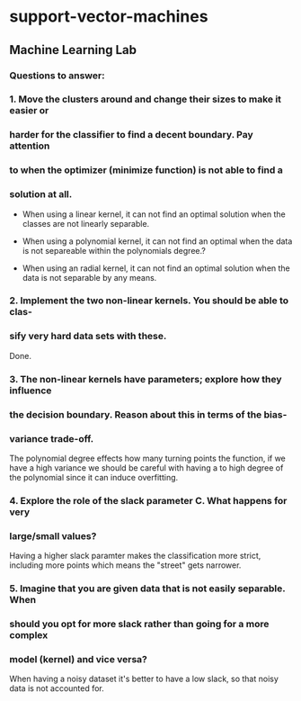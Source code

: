 # support-vector-machines
## Machine Learning Lab


### Questions to answer:
### 1. Move the clusters around and change their sizes to make it easier or
### harder for the classifier to find a decent boundary. Pay attention
### to when the optimizer (minimize function) is not able to find a
### solution at all.

* When using a linear kernel, it can not find an optimal solution when the classes are not linearly separable.

* When using a polynomial kernel, it can not find an optimal when the data is not separeable within the polynomials degree.?

* When using an radial kernel, it can not find an optimal solution when the data is not separable by any means.

### 2. Implement the two non-linear kernels. You should be able to clas-
### sify very hard data sets with these.

Done.

### 3. The non-linear kernels have parameters; explore how they influence
### the decision boundary. Reason about this in terms of the bias-
### variance trade-off.

The polynomial degree effects how many turning points the function, if we have a high variance we should be careful with having a to high degree of the polynomial since it can induce overfitting.

### 4. Explore the role of the slack parameter C. What happens for very
### large/small values?

Having a higher slack paramter makes the classification more strict, including more points which means the "street" gets narrower.

### 5. Imagine that you are given data that is not easily separable. When
### should you opt for more slack rather than going for a more complex
### model (kernel) and vice versa?

When having a noisy dataset it's better to have a low slack, so that noisy data is not accounted for.

